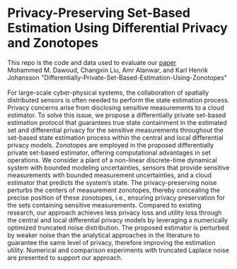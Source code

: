 # Privacy-Preserving Set-Based Estimation Using Differential Privacy and Zonotopes
This repo is the code and data used to evaluate our [paper](https://ieeexplore.ieee.org/document/10178269) <br />
Mohammed M. Dawoud, Changxin Liu, Amr Alanwar, and Karl Henrik Johansson "Differentially-Private-Set-Based-Estimation-Using-Zonotopes"<br />
<br />
For large-scale cyber-physical systems, the collaboration of spatially distributed sensors is often needed to perform the state estimation process. Privacy concerns arise from disclosing sensitive measurements to a cloud estimator. To solve this issue, we propose a differentially private set-based estimation protocol that guarantees true state containment in the estimated set and differential privacy for the sensitive measurements throughout the set-based state estimation process within the central and local differential privacy models. Zonotopes are employed in the proposed differentially private set-based estimator, offering computational advantages in set operations. We consider a plant of a non-linear discrete-time dynamical system with bounded modeling uncertainties, sensors that provide sensitive measurements with bounded measurement uncertainties, and a cloud estimator that predicts the system’s state. The privacy-preserving noise perturbs the centers of measurement zonotopes, thereby concealing the precise position of these zonotopes, i.e., ensuring privacy preservation for the sets containing sensitive measurements. Compared to existing research, our approach achieves less privacy loss and utility loss through the central and local differential privacy models by leveraging a numerically optimized truncated noise distribution. The proposed estimator is perturbed by weaker noise than the analytical approaches in the literature to guarantee the same level of privacy, therefore improving the estimation utility. Numerical and comparison experiments with truncated Laplace noise are presented to support our approach.<br />

